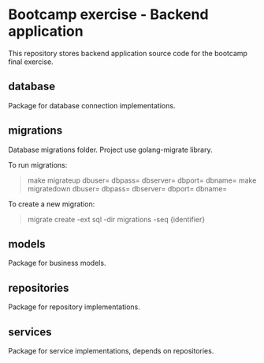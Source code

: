 # Bootcamp exercise - Backend application
This repository stores backend application source code for the bootcamp final exercise.

## database
Package for database connection implementations.

## migrations
Database migrations folder.
Project use golang-migrate library.

To run migrations:
> make migrateup dbuser= dbpass= dbserver= dbport= dbname=
> make migratedown dbuser= dbpass= dbserver= dbport= dbname=

To create a new migration:
> migrate create -ext sql -dir migrations -seq {identifier}

## models
Package for business models.

## repositories
Package for repository implementations.

## services
Package for service implementations, depends on repositories.
